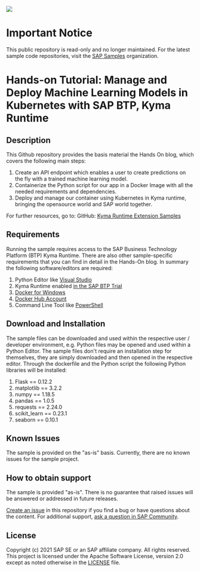 ![](https://img.shields.io/badge/STATUS-NOT%20CURRENTLY%20MAINTAINED-red.svg?longCache=true&style=flat)

# Important Notice
This public repository is read-only and no longer maintained. For the latest sample code repositories, visit the [SAP Samples](https://github.com/SAP-samples) organization.

# Hands-on Tutorial: Manage and Deploy Machine Learning Models in Kubernetes with SAP BTP, Kyma Runtime

## Description
This Github repository provides the basis material the Hands On blog, which covers the following main steps: 

1. Create an API endpoint which enables a user to create predictions on the fly with a trained machine learning model.
2. Containerize the Python script for our app in a Docker Image with all the needed requirements and dependencies.
3. Deploy and manage our container using Kubernetes in Kyma runtime, bringing the opensource world and SAP world together.

For further resources, go to:
GitHub: [Kyma Runtime Extension Samples](https://github.com/SAP-samples/kyma-runtime-extension-samples)

## Requirements
Running the sample requires access to the SAP Business Technology Platform (BTP) Kyma Runtime. There are also other sample-specific requirements that you can find in detail in the Hands-On blog. In summary the following software/editors are required: 

1. Python Editor like [Visual Studio](https://visualstudio.microsoft.com/de/vs/features/python/)
2. Kyma Runtime enabled [in the SAP BTP Trial](https://www.sap.com/cmp/td/sap-cloud-platform-trial.html)
3. [Docker for Windows](https://docs.docker.com/docker-for-windows/install/)
4. [Docker Hub Account](https://hub.docker.com/)
5. Command Line Tool like [PowerShell](https://docs.microsoft.com/en-us/powershell/scripting/install/installing-powershell-core-on-windows?view=powershell-7.1)

## Download and Installation
The sample files can be downloaded and used within the respective user / developer environment, e.g. Python files may be opened and used within a Python Editor. The sample files don't require an installation step for themselves, they are simply downloaded and then opened in the respective editor. Through the dockerfile and the Python script the following Python libraries will be installed: 

1. Flask == 0.12.2
2. matplotlib == 3.2.2
3. numpy == 1.18.5
4. pandas == 1.0.5
5. requests == 2.24.0
6. scikit_learn == 0.23.1
7. seaborn == 0.10.1

## Known Issues
The sample is provided on the "as-is" basis. Currently, there are no known issues for the sample project.

## How to obtain support
The sample is provided "as-is". There is no guarantee that raised issues will be answered or addressed in future releases.

[Create an issue](https://github.com/SAP-samples/<repository-name>/issues) in this repository if you find a bug or have questions about the content. 
For additional support, [ask a question in SAP Community](https://answers.sap.com/questions/ask.html).

## License
Copyright (c) 2021 SAP SE or an SAP affiliate company. All rights reserved. This project is licensed under the Apache Software License, version 2.0 except as noted otherwise in the [LICENSE](LICENSES/Apache-2.0.txt) file.

